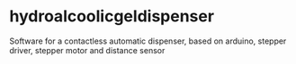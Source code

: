 # hydroalcoolicgeldispenser
Software for a contactless automatic dispenser, based on arduino, stepper driver, stepper motor and distance sensor
